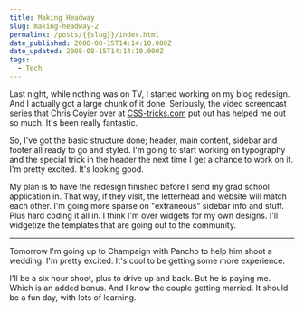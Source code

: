```yaml
---
title: Making Headway
slug: making-headway-2
permalink: /posts/{{slug}}/index.html
date_published: 2008-08-15T14:14:10.000Z
date_updated: 2008-08-15T14:14:10.000Z
tags:
  - Tech
---
```


Last night, while nothing was on TV, I started working on my blog redesign. And I actually got a large chunk of it done. Seriously, the video screencast series that Chris Coyier over at [CSS-tricks.com](http://css-tricks.com) put out has helped me out so much. It's been really fantastic.

So, I've got the basic structure done; header, main content, sidebar and footer all ready to go and styled. I'm going to start working on typography and the special trick in the header the next time I get a chance to work on it. I'm pretty excited. It's looking good.

My plan is to have the redesign finished before I send my grad school application in. That way, if they visit, the letterhead and website will match each other. I'm going more sparse on "extraneous" sidebar info and stuff. Plus hard coding it all in. I think I'm over widgets for my own designs. I'll widgetize the templates that are going out to the community.

---

Tomorrow I'm going up to Champaign with Pancho to help him shoot a wedding. I'm pretty excited. It's cool to be getting some more experience.

I'll be a six hour shoot, plus to drive up and back. But he is paying me. Which is an added bonus. And I know the couple getting married. It should be a fun day, with lots of learning.
